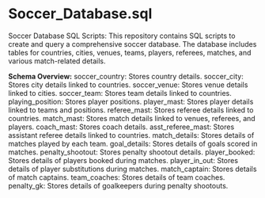 # Soccer_Database.sql
Soccer Database SQL Scripts:
This repository contains SQL scripts to create and query a comprehensive soccer database. The database includes tables for countries, cities, venues, teams, players, referees, matches, and various match-related details.



**Schema Overview:**
soccer_country: Stores country details.
soccer_city: Stores city details linked to countries.
soccer_venue: Stores venue details linked to cities.
soccer_team: Stores team details linked to countries.
playing_position: Stores player positions.
player_mast: Stores player details linked to teams and positions.
referee_mast: Stores referee details linked to countries.
match_mast: Stores match details linked to venues, referees, and players.
coach_mast: Stores coach details.
asst_referee_mast: Stores assistant referee details linked to countries.
match_details: Stores details of matches played by each team.
goal_details: Stores details of goals scored in matches.
penalty_shootout: Stores penalty shootout details.
player_booked: Stores details of players booked during matches.
player_in_out: Stores details of player substitutions during matches.
match_captain: Stores details of match captains.
team_coaches: Stores details of team coaches.
penalty_gk: Stores details of goalkeepers during penalty shootouts.
